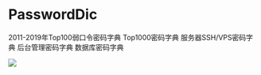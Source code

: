 # PasswordDic
2011-2019年Top100弱口令密码字典 Top1000密码字典 服务器SSH/VPS密码字典 后台管理密码字典 数据库密码字典

![](https://k8gege.org/k8img/Other/top2011_2018.PNG)
